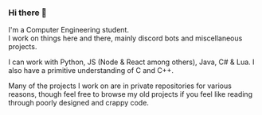 ### Hi there 👋

I'm a Computer Engineering student.  
I work on things here and there, mainly discord bots and miscellaneous projects.

I can work with Python, JS (Node & React among others), Java, C# & Lua.
I also have a primitive understanding of C and C++.

Many of the projects I work on are in private repositories for various reasons, though feel free to browse my old projects if you feel like reading through poorly designed and crappy code.

<!--
**Navy-gif/Navy-gif** is a ✨ _special_ ✨ repository because its `README.md` (this file) appears on your GitHub profile.

Here are some ideas to get you started:

- 🔭 I’m currently working on ...
- 🌱 I’m currently learning ...
- 👯 I’m looking to collaborate on ...
- 🤔 I’m looking for help with ...
- 💬 Ask me about ...
- 📫 How to reach me: ...
- 😄 Pronouns: ...
- ⚡ Fun fact: ...
-->
